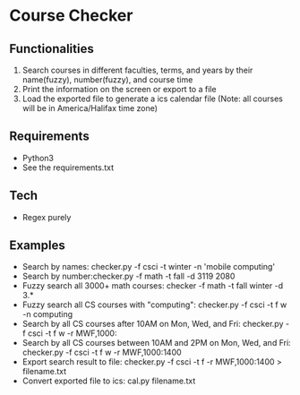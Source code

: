 # Course Checker
## Functionalities
1. Search courses in different faculties, terms, and years by their name(fuzzy), number(fuzzy), and course time
2. Print the information on the screen or export to a file
3. Load the exported file to generate a ics calendar file (Note: all courses will be in America/Halifax time zone)
## Requirements
* Python3
* See the requirements.txt
## Tech
* Regex purely
## Examples
- Search by names: checker.py -f csci -t winter -n 'mobile computing'
- Search by number:checker.py -f math -t fall -d 3119 2080
- Fuzzy search all 3000+ math courses: checker -f math -t fall winter -d 3.\*
- Fuzzy search all CS courses with "computing": checker.py -f csci -t f w -n computing
- Search by all CS courses after 10AM on Mon, Wed, and Fri: checker.py -f csci -t f w -r MWF,1000:
- Search by all CS courses between 10AM and 2PM on Mon, Wed, and Fri: checker.py -f csci -t f w -r MWF,1000:1400
- Export search result to file: checker.py -f csci -t f -r MWF,1000:1400 > filename.txt
- Convert exported file to ics: cal.py filename.txt

